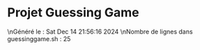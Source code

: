 # Projet Guessing Game
\nGénéré le : Sat Dec 14 21:56:16     2024
\nNombre de lignes dans guessinggame.sh : 25
